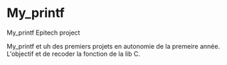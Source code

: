 # My_printf
My_printf Epitech project

My_printf et uh des premiers projets en autonomie de la premeire année. L'objectif et de recoder la fonction de la lib C.
